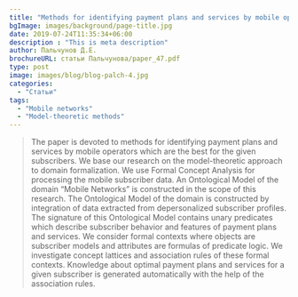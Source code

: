 ```yaml
---
title: "Methods for identifying payment plans and services by mobile operators"
bgImage: images/background/page-title.jpg
date: 2019-07-24T11:35:34+06:00
description : "This is meta description"
author: Пальчунов Д.Е.
brochureURL: статьи Пальчунова/paper_47.pdf
type: post
image: images/blog/blog-palch-4.jpg
categories: 
  - "Статьи"
tags:
  - "Mobile networks"
  - "Model-theoretic methods"
---
```


> The paper is devoted to methods for identifying payment plans and services by mobile operators which are the best for the given subscribers. We base our research on the model-theoretic approach to domain formalization. We use Formal Concept Analysis for processing the mobile subscriber data. An Ontological Model of the domain “Mobile Networks” is constructed in the scope of this research. The Ontological Model of the domain is constructed by integration of data extracted from depersonalized subscriber profiles. The signature of this Ontological Model contains unary predicates which describe subscriber behavior and features of payment plans and services. We consider formal contexts where objects are subscriber models and attributes are formulas of predicate logic. We investigate concept lattices and association rules of these formal contexts. Knowledge about optimal payment plans and services for a given subscriber is generated automatically with the help of the association rules.
 